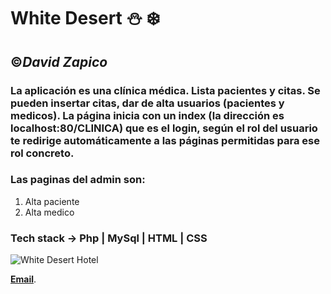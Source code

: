 # **White Desert :snowman: :snowflake:**
##  :copyright:___David Zapico___

### La aplicación es una clínica médica. Lista pacientes y citas. Se pueden insertar citas, dar de alta usuarios (pacientes y medicos). La página inicia con un index (la dirección es localhost:80/CLINICA) que es el login, según el rol del usuario te redirige automáticamente a las páginas permitidas para ese rol concreto.
### Las paginas del admin son:
1. Alta paciente
2. Alta medico

### Tech stack -> Php | MySql | HTML | CSS

![White Desert Hotel](https://www.arquitecturaydiseno.es/medio/2018/08/07/fibre-glass-pods-of-white-deserts-camp__1200x630.jpeg)

**[Email](mailto:lab@davidzapico.com)**.
